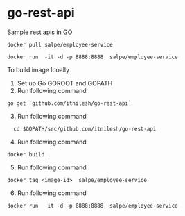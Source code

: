 # go-rest-api
Sample rest apis in GO

~~~
docker pull salpe/employee-service

docker run  -it -d -p 8888:8888  salpe/employee-service

~~~

To build image lcoally 

1. Set up Go GOROOT and GOPATH
2. Run following command
~~~
go get `github.com/itnilesh/go-rest-api`

~~~

3.  Run following command
  ~~~
    cd $GOPATH/src/github.com/itnilesh/go-rest-api 
   ~~~
4.  Run following command
  ~~~
  docker build . 
  ~~~
5. Run following command
~~~~
docker tag <image-id>  salpe/employee-service
~~~~

6. Run following command
~~~ 
docker run  -it -d -p 8888:8888  salpe/employee-service 
~~~


